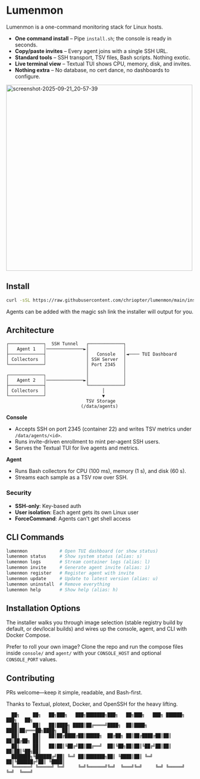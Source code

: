 # Lumenmon

Lumenmon is a one-command monitoring stack for Linux hosts.

- **One command install** – Pipe `install.sh`; the console is ready in seconds.
- **Copy/paste invites** – Every agent joins with a single SSH URL.
- **Standard tools** – SSH transport, TSV files, Bash scripts. Nothing exotic.
- **Live terminal view** – Textual TUI shows CPU, memory, disk, and invites.
- **Nothing extra** – No database, no cert dance, no dashboards to configure.


<img width="500" alt="screenshot-2025-09-21_20-57-39" src="https://github.com/user-attachments/assets/a900ed9c-d519-4c1c-8268-2d2417807aed" />


## Install
```bash
curl -sSL https://raw.githubusercontent.com/chriopter/lumenmon/main/install.sh | bash
```
Agents can be added with the magic ssh link the installer will output for you.

## Architecture

```
┌─────────────┐  SSH Tunnel   ┌─────────────┐
│   Agent 1   │──────────────►│             │
├─────────────┤               │   Console   │◄──── TUI Dashboard
│ Collectors  │               │ SSH Server  │
└─────────────┘               │ Port 2345   │
                              │             │
┌─────────────┐               │             │
│   Agent 2   │──────────────►│             │
├─────────────┤               └─────────────┘
│ Collectors  │                     │
└─────────────┘                     ▼
                              TSV Storage
                            (/data/agents)
```

**Console**
- Accepts SSH on port 2345 (container 22) and writes TSV metrics under `/data/agents/<id>`.
- Runs invite-driven enrollment to mint per-agent SSH users.
- Serves the Textual TUI for live agents and metrics.

**Agent**
- Runs Bash collectors for CPU (100 ms), memory (1 s), and disk (60 s).
- Streams each sample as a TSV row over SSH.

### Security
- **SSH-only**: Key-based auth
- **User isolation**: Each agent gets its own Linux user
- **ForceCommand**: Agents can't get shell access

## CLI Commands

```bash
lumenmon            # Open TUI dashboard (or show status)
lumenmon status     # Show system status (alias: s)
lumenmon logs       # Stream container logs (alias: l)
lumenmon invite     # Generate agent invite (alias: i)
lumenmon register   # Register agent with invite
lumenmon update     # Update to latest version (alias: u)
lumenmon uninstall  # Remove everything
lumenmon help       # Show help (alias: h)
```

## Installation Options

The installer walks you through image selection (stable registry build by default, or dev/local builds) and wires up the console, agent, and CLI with Docker Compose.

Prefer to roll your own image? Clone the repo and run the compose files inside `console/` and `agent/` with your `CONSOLE_HOST` and optional `CONSOLE_PORT` values.

## Contributing

PRs welcome—keep it simple, readable, and Bash-first.

Thanks to Textual, plotext, Docker, and OpenSSH for the heavy lifting.

```
  ██╗     ██╗   ██╗███╗   ███╗███████╗███╗   ██╗███╗   ███╗ ██████╗ ███╗   ██╗
  ██║     ██║   ██║████╗ ████║██╔════╝████╗  ██║████╗ ████║██╔═══██╗████╗  ██║
  ██║     ██║   ██║██╔████╔██║█████╗  ██╔██╗ ██║██╔████╔██║██║   ██║██╔██╗ ██║
  ██║     ██║   ██║██║╚██╔╝██║██╔══╝  ██║╚██╗██║██║╚██╔╝██║██║   ██║██║╚██╗██║
  ███████╗╚██████╔╝██║ ╚═╝ ██║███████╗██║ ╚████║██║ ╚═╝ ██║╚██████╔╝██║ ╚████║
  ╚══════╝ ╚═════╝ ╚═╝     ╚═╝╚══════╝╚═╝  ╚═══╝╚═╝     ╚═╝ ╚═════╝ ╚═╝  ╚═══╝
```
